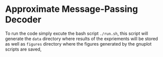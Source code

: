 # Approximate Message-Passing Decoder 

To run the code simply excute the bash script `./run.sh`, this script will generate the `data` directory where results of the expriements will be stored as well as `figures` directory where the figures generated by the gnuplot scripts are saved, 